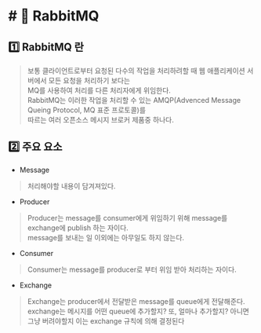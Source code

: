 # # :loudspeaker: RabbitMQ

## :one: RabbitMQ 란

> 보통 클라이언트로부터 요청된 다수의 작업을 처리하려할 때 웹 애플리케이션 서버에서 모든 요청을 처리하기 보다는     
> MQ를 사용하여 처리를 다른 처리자에게 위임한다.     
> RabbitMQ는 이러한 작업을 처리할 수 있는 AMQP(Advenced Message Queing Protocol, MQ 표준 프로토콜)를    
> 따르는 여러 오픈소스 메시지 브로커 제품중 하나다.

## :two: 주요 요소

- Message

> 처리해야할 내용이 담겨져있다.

- Producer

> Producer는 message를 consumer에게 위임하기 위해 message를 exchange에 publish 하는 자이다.   
> message를 보내는 일 이외에는 아무일도 하지 않는다.

- Consumer

> Consumer는 message를 producer로 부터 위임 받아 처리하는 자이다.

- Exchange

> Exchange는 producer에서 전달받은 message를 queue에게 전달해준다.   
> exchange는 메시지를 어떤 queue에 추가할지? 또, 얼마나 추가할지? 아니면 그냥 버려야할지 이는 exchange 규칙에 의해 결정된다